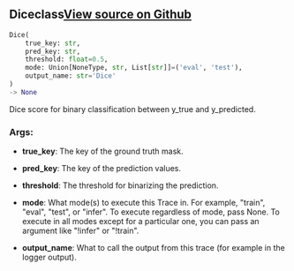 ## Dice<span class="tag">class</span><a class="sourcelink" href=https://github.com/fastestimator/fastestimator/blob/r1.2/fastestimator/trace/metric/dice.py/#L26-L73>View source on Github</a>
```python
Dice(
	true_key: str,
	pred_key: str,
	threshold: float=0.5,
	mode: Union[NoneType, str, List[str]]=('eval', 'test'),
	output_name: str='Dice'
)
-> None
```
Dice score for binary classification between y_true and y_predicted.


<h3>Args:</h3>


* **true_key**: The key of the ground truth mask.

* **pred_key**: The key of the prediction values.

* **threshold**: The threshold for binarizing the prediction.

* **mode**: What mode(s) to execute this Trace in. For example, "train", "eval", "test", or "infer". To execute regardless of mode, pass None. To execute in all modes except for a particular one, you can pass an argument like "!infer" or "!train".

* **output_name**: What to call the output from this trace (for example in the logger output).

